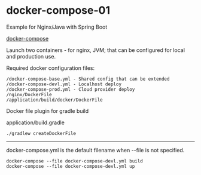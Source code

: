 # docker-compose-01

Example for Nginx/Java with Spring Boot 

[docker-compose](https://docs.docker.com/compose/)

Launch two containers - for nginx, JVM; that can be configured for local and production use.

Required docker configuration files:

~~~
/docker-compose-base.yml - Shared config that can be extended 
/docker-compose-devl.yml - Localhost deploy 
/docker-compose-prod.yml - Cloud provider deploy 
/nginx/DockerFile 
/application/build/docker/DockerFile 
~~~

Docker file plugin for gradle build

application/build.gradle

~~~
./gradlew createDockerFile
~~~

---

docker-compose.yml is the default filename when --file is not specified.

~~~
docker-compose --file docker-compose-devl.yml build
docker-compose --file docker-compose-devl.yml up
~~~
